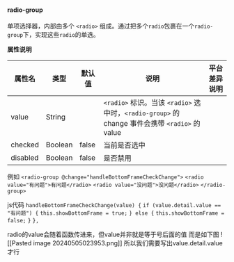 #### radio-group

单项选择器，内部由多个 `<radio>` 组成。通过把多个`radio`包裹在一个`radio-group`下，实现这些`radio`的单选。

**属性说明**

|属性名|类型|默认值|说明|平台差异说明|
|---|---|---|---|---|
|value|String||`<radio>` 标识。当该 `<radio>` 选中时，`<radio-group>` 的 change 事件会携带 `<radio>` 的 value||
|checked|Boolean|false|当前是否选中||
|disabled|Boolean|false|是否禁用|
例如
  `<radio-group @change="handleBottomFrameCheckChange">`
`<radio value="有问题">有问题</radio>`
`<radio value="没问题">没问题</radio>`
`</radio-group>`

js代码
  `handleBottomFrameCheckChange(value) {`
  `if (value.detail.value == "有问题") {`
  `this.showBottomFrame = true;`
    `} else {`
  `this.showBottomFrame = false;`
    `}`
`},`

radio的value会随着函数传进来，但value并非就是等于号后面的值
而是如下图
![[Pasted image 20240505023953.png]]
所以我们需要写出value.detail.value才行